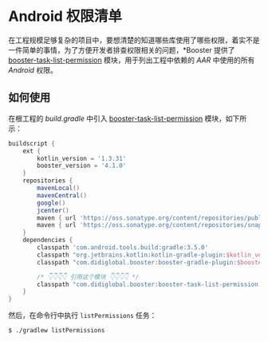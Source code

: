 # Android 权限清单

在工程规模足够复杂的项目中，要想清楚的知道哪些库使用了哪些权限，着实不是一件简单的事情，为了方便开发者排查权限相关的问题，*Booster 提供了 [booster-task-list-permission](https://github.com/didi/booster/blob/master/booster-task-list-permission) 模块，用于列出工程中依赖的 *AAR* 中使用的所有 *Android* 权限。

## 如何使用

在根工程的 *build.gradle* 中引入 [booster-task-list-permission](https://github.com/didi/booster/blob/master/booster-task-list-permission) 模块，如下所示：

```groovy
buildscript {
    ext {
        kotlin_version = '1.3.31'
        booster_version = '4.1.0'
    }
    repositories {
        mavenLocal()
        mavenCentral()
        google()
        jcenter()
        maven { url 'https://oss.sonatype.org/content/repositories/public/' }
        maven { url 'https://oss.sonatype.org/content/repositories/snapshots/' }
    }
    dependencies {
        classpath 'com.android.tools.build:gradle:3.5.0'
        classpath "org.jetbrains.kotlin:kotlin-gradle-plugin:$kotlin_version"
        classpath "com.didiglobal.booster:booster-gradle-plugin:$booster_version"

        /* 👇👇👇👇 引用这个模块 👇👇👇👇 */
        classpath "com.didiglobal.booster:booster-task-list-permission:$booster_version"
    }
}
```

然后，在命令行中执行 `listPermissions` 任务：

```bash
$ ./gradlew listPermissions
```
